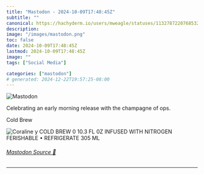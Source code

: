 ```yaml
---
title: "Mastodon - 2024-10-09T17:48:45Z"
subtitle: ""
canonical: https://hachyderm.io/users/mweagle/statuses/113278722076853213
description:
image: "/images/mastodon.png"
toc: false
date: 2024-10-09T17:48:45Z
lastmod: 2024-10-09T17:48:45Z
image: ""
tags: ["Social Media"]

categories: ["mastodon"]
# generated: 2024-12-22T19:57:25-08:00
---
```

![Mastodon](/images/mastodon.png)

<p>Celebrating an early morning release with the champagne of ops. </p><p>Cold Brew</p>

![Coraline y
COLD BREW
0 10.3 FL 0Z
INFUSED WITH NITROGEN
FERISHABLE • REFRIGERATE
305 ML](02759ca7fe3bc269.jpeg)

###### [Mastodon Source 🐘](https://hachyderm.io/@mweagle/113278722076853213)

___
